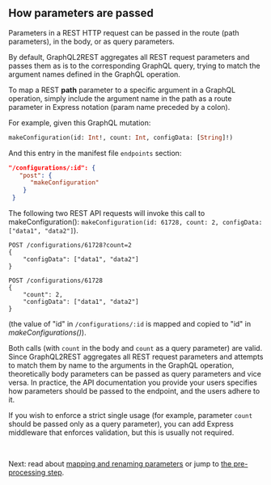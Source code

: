 ## How parameters are passed
Parameters in a REST HTTP request can be passed in the route (path parameters), in the body, or as query parameters. 

By default, GraphQL2REST aggregates all REST request parameters and passes them as is to the corresponding GraphQL query, trying to match the argument names defined in the GraphQL operation.

To map a REST **path** parameter to a specific argument in a GraphQL operation, simply include the argument name in the path as a route parameter in Express notation (param name preceded by a colon).   

For example, given this GraphQL mutation:
```graphql 
makeConfiguration(id: Int!, count: Int, configData: [String]!) 
```
And this entry in the manifest file `endpoints` section:

```json
"/configurations/:id": {
   "post": {
      "makeConfiguration"
    }
 }
```
The following two REST API requests will invoke this call to makeConfiguration():
 `makeConfiguration(id: 61728, count: 2, configData: ["data1", "data2"]`).  

```
POST /configurations/61728?count=2
{
	"configData": ["data1", "data2"]
}
```
```
POST /configurations/61728
{
	"count": 2,
	"configData": ["data1", "data2"]
}
```
(the value of "id" in `/configurations/:id` is mapped and copied to "id" in *makeConfigurations()*).

Both calls (with `count` in the body and `count` as a query parameter) are valid. Since GraphQL2REST aggregates all REST request parameters and attempts to match them by name to the arguments in the GraphQL operation, theoretically body parameters can be passed as query parameters and vice versa. In practice, the API documentation you provide your users specifies how parameters should be passed to the endpoint, and the users adhere to it.

If you wish to enforce a strict single usage (for example, parameter `count` should be passed only as a query parameter), you can add  Express middleware that enforces validation, but this is usually not required. 

<br>

Next: read about [mapping and renaming parameters](Mapping%20and%20renaming%20parameters.md) or jump to [the pre-processing step](Pre-processing%20step.md).